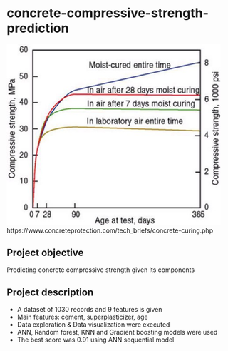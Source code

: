 # concrete-compressive-strength-prediction
<img src="https://github.com/UrielV1/concrete-compressive-strength-prediction/blob/main/concrete1.png" alt="https://github.com/UrielV1/concrete-compressive-strength-prediction/blob/main/concrete1.png" width="480"/>
https://www.concreteprotection.com/tech_briefs/concrete-curing.php

## Project objective
Predicting concrete compressive strength given its components

## Project description
- A dataset of 1030 records and 9 features is given
- Main features: cement, superplasticizer, age         
- Data exploration & Data visualization were executed
- ANN, Random forest, KNN and Gradient boosting models were used
- The best score was 0.91 using ANN sequential model 
